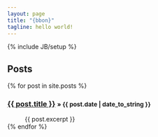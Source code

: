 ```yaml
---
layout: page
title: "{bbon}"
tagline: hello world!
---
```

{% include JB/setup %}
    
## Posts

<dl class="posts">

  {% for post in site.posts %}
    <dt><h3><a href="{{ BASE_PATH }}{{ post.url }}">{{ post.title }}</a>  <small><span>&raquo; {{ post.date | date_to_string }}</span></small></h3></dt>
    <dd>{{ post.excerpt }}</dd>
  {% endfor %}
</dl>


